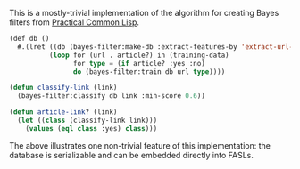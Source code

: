 This is a mostly-trivial implementation of the algorithm for creating
Bayes filters from [Practical Common Lisp][PCL].

``` lisp
(def db ()
  #.(lret ((db (bayes-filter:make-db :extract-features-by 'extract-url-ngrams)))
          (loop for (url . article?) in (training-data)
                for type = (if article? :yes :no)
                do (bayes-filter:train db url type))))

(defun classify-link (link)
  (bayes-filter:classify db link :min-score 0.6))

(defun article-link? (link)
  (let ((class (classify-link link)))
    (values (eql class :yes) class)))
```

The above illustrates one non-trivial feature of this implementation:
the database is serializable and can be embedded directly into FASLs.

[PCL]: http://www.gigamonkeys.com/book/

